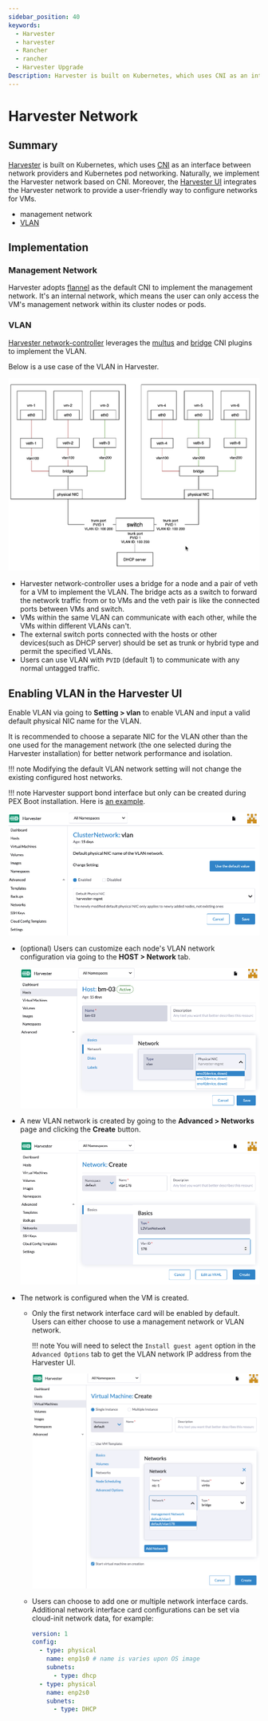 ```yaml
---
sidebar_position: 40
keywords:
  - Harvester
  - harvester
  - Rancher
  - rancher
  - Harvester Upgrade
Description: Harvester is built on Kubernetes, which uses CNI as an interface between network providers and Kubernetes pod networking. Naturally, we implement the Harvester network based on CNI. Moreover, the Harvester UI integrates the Harvester network to provide a user-friendly way to configure networks for VMs.
---
```


# Harvester Network

## Summary
[Harvester](https://github.com/harvester/harvester) is built on Kubernetes, which uses [CNI](https://github.com/containernetworking/cni) as an interface between network providers and Kubernetes pod networking. Naturally, we implement the Harvester network based on CNI. Moreover, the [Harvester UI](https://github.com/harvester/harvester-ui) integrates the Harvester network to provide a user-friendly way to configure networks for VMs.

- management network
- [VLAN](https://en.wikipedia.org/wiki/Virtual_LAN)

## Implementation

### Management Network

Harvester adopts [flannel](https://github.com/flannel-io/flannel) as the default CNI to implement the management network. It's an internal network, which means the user can only access the VM's management network within its cluster nodes or pods.

### VLAN

[Harvester network-controller](https://github.com/harvester/harvester-network-controller) leverages the [multus](https://github.com/k8snetworkplumbingwg/multus-cni) and [bridge](https://www.cni.dev/plugins/current/main/bridge/) CNI plugins to implement the VLAN.  

Below is a use case of the VLAN in Harvester.

  ![](./assets/vlan-case.png)

- Harvester network-controller uses a bridge for a node and a pair of veth for a VM to implement the VLAN. The bridge acts as a switch to forward the network traffic from or to VMs and the veth pair is like the connected ports between VMs and switch.
- VMs within the same VLAN can communicate with each other, while the VMs within different VLANs can't.
- The external switch ports connected with the hosts or other devices(such as DHCP server) should be set as trunk or hybrid type and permit the specified VLANs.
- Users can use VLAN with `PVID` (default 1) to communicate with any normal untagged traffic.

## Enabling VLAN in the Harvester UI

Enable VLAN via going to **Setting > vlan** to enable VLAN and input a valid default physical NIC name for the VLAN. 

It is recommended to choose a separate NIC for the VLAN other than the one used for the management network (the one selected during the Harvester installation) for better network performance and isolation. 

!!! note
    Modifying the default VLAN network setting will not change the existing configured host networks.
    
!!! note
    Harvester support bond interface but only can be created during PEX Boot installation. Here is [an example](/install/harvester-configuration/#example_11).

  ![](./assets/enable-vlan.png)

- (optional) Users can customize each node's VLAN network configuration via going to the **HOST > Network** tab.

    ![](assets/node-network-configuration.png)
  
- A new VLAN network is created by going to the **Advanced > Networks** page and clicking the **Create** button.

    ![](./assets/create-network.png)

- The network is configured when the VM is created.

  - Only the first network interface card will be enabled by default. Users can either choose to use a management network or VLAN network. 
  
    !!! note
        You will need to select the `Install guest agent` option in the `Advanced Options` tab to get the VLAN network IP address from the Harvester UI.

    ![](./assets/vm-network-configuration.png)

  - Users can choose to add one or multiple network interface cards. Additional network interface card configurations can be set via cloud-init network data, for example:

    ```YAML
    version: 1
    config:
      - type: physical
        name: enp1s0 # name is varies upon OS image
        subnets:
          - type: dhcp
      - type: physical
        name: enp2s0
        subnets:
          - type: DHCP
    ```
